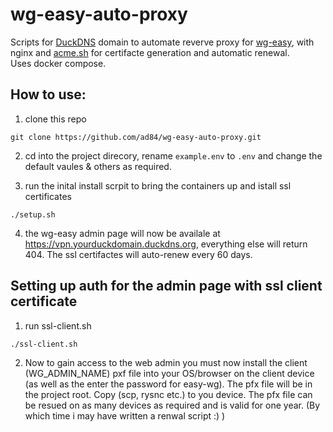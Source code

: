 # wg-easy-auto-proxy
Scripts for [DuckDNS](http://www.duckdns.org/) domain to automate reverve proxy for [wg-easy](https://github.com/WeeJeWel/wg-easy), with nginx and [acme.sh](https://github.com/acmesh-official/acme.sh) for certifacte generation and automatic renewal.  
Uses docker compose. 

## How to use:


1. clone this repo
 ```
 git clone https://github.com/ad84/wg-easy-auto-proxy.git
 ```

2. cd into the project direcory, rename `example.env` to `.env` and change the default vaules & others as required.

3. run the inital install scrpit to bring the containers up and istall ssl certificates 
```
./setup.sh
```
4. the wg-easy admin page will now be availale at https://vpn.yourduckdomain.duckdns.org, everything else will return 404. The ssl certifactes will auto-renew every 60 days. 

## Setting up auth for the admin page with ssl client certificate
1. run ssl-client.sh 
```
./ssl-client.sh
```
2. Now to gain access to the web admin you must now install the client (WG_ADMIN_NAME) pxf file into your OS/browser on the client device (as well as the enter the password for easy-wg). The pfx file will be in the project root. Copy (scp, rysnc etc.) to you device. The pfx file can be resued on as many devices as required and is valid for one year. (By which time i may have written a renwal script :) ) 




